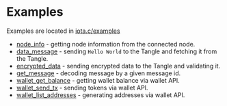 # Examples

Examples are located in [iota.c/examples](https://github.com/iotaledger/iota.c/tree/dev/examples)

* [node_info](https://github.com/iotaledger/iota.c/blob/dev/examples/node_info.c) - getting node information from the connected node.
* [data_message](https://github.com/iotaledger/iota.c/blob/dev/examples/data_message.c) - sending `Hello World` to the Tangle and fetching it from the Tangle.
* [encrypted_data](https://github.com/iotaledger/iota.c/blob/dev/examples/encrypted_data.c) - sending encrypted data to the Tangle and validating it.
* [get_message](https://github.com/iotaledger/iota.c/blob/dev/examples/get_message.c) - decoding message by a given message id.
* [wallet_get_balance](https://github.com/iotaledger/iota.c/blob/dev/examples/wallet_get_balance.c) - getting wallet balance via wallet API.
* [wallet_send_tx](https://github.com/iotaledger/iota.c/blob/dev/examples/wallet_send_tx.c) - sending tokens via wallet API.
* [wallet_list_addresses](https://github.com/iotaledger/iota.c/blob/dev/examples/wallet_list_addresses.c) - generating addresses via wallet API.
